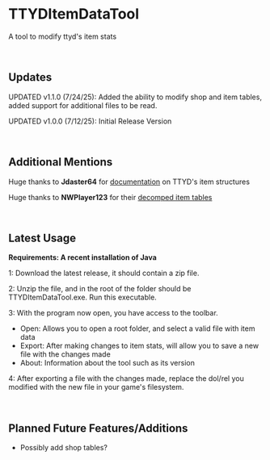 # TTYDItemDataTool
A tool to modify ttyd's item stats

<br/>

## Updates

UPDATED v1.1.0 (7/24/25): Added the ability to modify shop and item tables, added support for additional files to be read.

UPDATED v1.0.0 (7/12/25): Initial Release Version

<br/>

## Additional Mentions

Huge thanks to **Jdaster64** for [documentation](https://github.com/jdaster64/ttyd-utils/blob/master/docs/ttyd_structures_pseudocode.txt) on TTYD's item structures

Huge thanks to **NWPlayer123** for their [decomped item tables](https://github.com/doldecomp/ttyd/blob/f3ce61550f927cfd08b1e97ff1079f9f476f4d9f/include/evt/evt_badgeshop.h)

<br/>

## Latest Usage

**Requirements: A recent installation of Java**

1: Download the latest release, it should contain a zip file.

2: Unzip the file, and in the root of the folder should be TTYDItemDataTool.exe. Run this executable.

3: With the program now open, you have access to the toolbar.
  - Open: Allows you to open a root folder, and select a valid file with item data
  - Export: After making changes to item stats, will allow you to save a new file with the changes made
  - About: Information about the tool such as its version

4: After exporting a file with the changes made, replace the dol/rel you modified with the new file in your game's filesystem.

<br/>

## Planned Future Features/Additions
- Possibly add shop tables?

